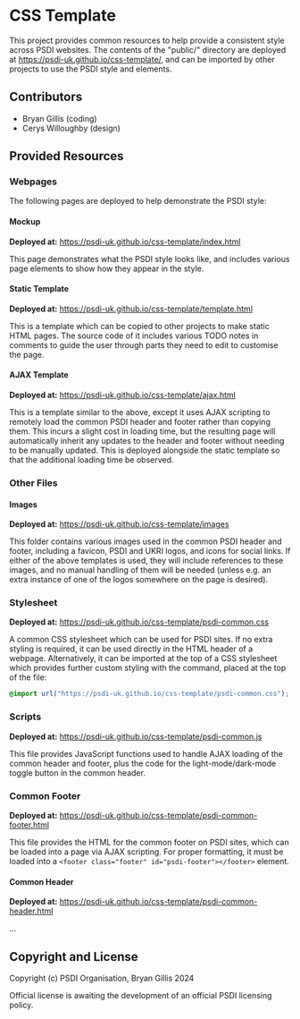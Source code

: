 # CSS Template

This project provides common resources to help provide a consistent style across PSDI websites. The contents of the "public/" directory are deployed at https://psdi-uk.github.io/css-template/, and can be imported by other projects to use the PSDI style and elements.

## Contributors

- Bryan Gillis (coding)
- Cerys Willoughby (design)

## Provided Resources

### Webpages

The following pages are deployed to help demonstrate the PSDI style:

#### Mockup

**Deployed at:** https://psdi-uk.github.io/css-template/index.html

This page demonstrates what the PSDI style looks like, and includes various page elements to show how they appear in
the style.

#### Static Template

**Deployed at:** https://psdi-uk.github.io/css-template/template.html

This is a template which can be copied to other projects to make static HTML pages. The source code of it includes various TODO notes in comments to guide the user through parts they need to edit to customise the page.

#### AJAX Template

**Deployed at:** https://psdi-uk.github.io/css-template/ajax.html

This is a template similar to the above, except it uses AJAX scripting to remotely load the common PSDI header and footer rather than copying them. This incurs a slight cost in loading time, but the resulting page will automatically inherit any updates to the header and footer without needing to be manually updated. This is deployed alongside the static template so that the additional loading time be observed.

### Other Files

#### Images

**Deployed at:** https://psdi-uk.github.io/css-template/images

This folder contains various images used in the common PSDI header and footer, including a favicon, PSDI and UKRI logos, and icons for social links. If either of the above templates is used, they will include references to these images, and no manual handling of them will be needed (unless e.g. an extra instance of one of the logos somewhere on the page is desired).

### Stylesheet

**Deployed at:** https://psdi-uk.github.io/css-template/psdi-common.css

A common CSS stylesheet which can be used for PSDI sites. If no extra styling is required, it can be used directly in the HTML header of a webpage. Alternatively, it can be imported at the top of a CSS stylesheet which provides further custom styling with the command, placed at the top of the file:

```CSS
@import url("https://psdi-uk.github.io/css-template/psdi-common.css");
```

### Scripts

**Deployed at:** https://psdi-uk.github.io/css-template/psdi-common.js

This file provides JavaScript functions used to handle AJAX loading of the common header and footer, plus the code for the light-mode/dark-mode toggle button in the common header.

### Common Footer

**Deployed at:** https://psdi-uk.github.io/css-template/psdi-common-footer.html

This file provides the HTML for the common footer on PSDI sites, which can be loaded into a page via AJAX scripting. For proper formatting, it must be loaded into a `<footer class="footer" id="psdi-footer"></footer>` element.

#### Common Header

**Deployed at:** https://psdi-uk.github.io/css-template/psdi-common-header.html

...

## Copyright and License

Copyright (c) PSDI Organisation, Bryan Gillis 2024

Official license is awaiting the development of an official PSDI licensing policy.